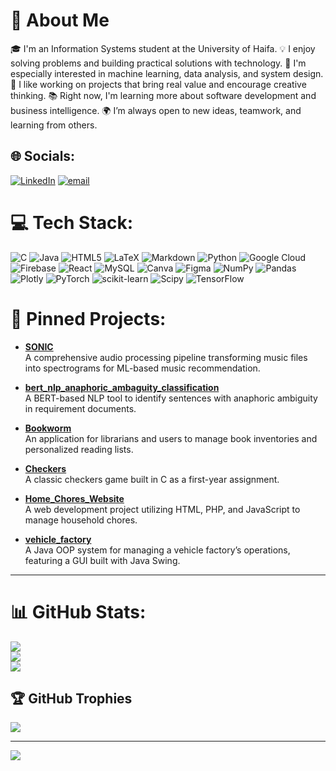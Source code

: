 # 💫 About Me

🎓 I'm an Information Systems student at the University of Haifa.
💡 I enjoy solving problems and building practical solutions with technology.
🚀 I'm especially interested in machine learning, data analysis, and system design.
🤝 I like working on projects that bring real value and encourage creative thinking.
📚 Right now, I'm learning more about software development and business intelligence.
🌍 I’m always open to new ideas, teamwork, and learning from others.

## 🌐 Socials:
[![LinkedIn](https://img.shields.io/badge/LinkedIn-%230077B5.svg?logo=linkedin&logoColor=white)](https://www.linkedin.com/in/ariel-bubis-6b8b77168/) [![email](https://img.shields.io/badge/Email-D14836?logo=gmail&logoColor=white)](mailto:arielbubis@gmail.com) 

# 💻 Tech Stack:
![C](https://img.shields.io/badge/c-%2300599C.svg?style=for-the-badge&logo=c&logoColor=white) ![Java](https://img.shields.io/badge/java-%23ED8B00.svg?style=for-the-badge&logo=openjdk&logoColor=white) ![HTML5](https://img.shields.io/badge/html5-%23E34F26.svg?style=for-the-badge&logo=html5&logoColor=white) ![LaTeX](https://img.shields.io/badge/latex-%23008080.svg?style=for-the-badge&logo=latex&logoColor=white) ![Markdown](https://img.shields.io/badge/markdown-%23000000.svg?style=for-the-badge&logo=markdown&logoColor=white) ![Python](https://img.shields.io/badge/python-3670A0?style=for-the-badge&logo=python&logoColor=ffdd54) ![Google Cloud](https://img.shields.io/badge/GoogleCloud-%234285F4.svg?style=for-the-badge&logo=google-cloud&logoColor=white) ![Firebase](https://img.shields.io/badge/firebase-%23039BE5.svg?style=for-the-badge&logo=firebase) ![React](https://img.shields.io/badge/react-%2320232a.svg?style=for-the-badge&logo=react&logoColor=%2361DAFB) ![MySQL](https://img.shields.io/badge/mysql-4479A1.svg?style=for-the-badge&logo=mysql&logoColor=white) ![Canva](https://img.shields.io/badge/Canva-%2300C4CC.svg?style=for-the-badge&logo=Canva&logoColor=white) ![Figma](https://img.shields.io/badge/figma-%23F24E1E.svg?style=for-the-badge&logo=figma&logoColor=white) ![NumPy](https://img.shields.io/badge/numpy-%23013243.svg?style=for-the-badge&logo=numpy&logoColor=white) ![Pandas](https://img.shields.io/badge/pandas-%23150458.svg?style=for-the-badge&logo=pandas&logoColor=white) ![Plotly](https://img.shields.io/badge/Plotly-%233F4F75.svg?style=for-the-badge&logo=plotly&logoColor=white) ![PyTorch](https://img.shields.io/badge/PyTorch-%23EE4C2C.svg?style=for-the-badge&logo=PyTorch&logoColor=white) ![scikit-learn](https://img.shields.io/badge/scikit--learn-%23F7931E.svg?style=for-the-badge&logo=scikit-learn&logoColor=white) ![Scipy](https://img.shields.io/badge/SciPy-%230C55A5.svg?style=for-the-badge&logo=scipy&logoColor=%white) ![TensorFlow](https://img.shields.io/badge/TensorFlow-%23FF6F00.svg?style=for-the-badge&logo=TensorFlow&logoColor=white)
# 📌 Pinned Projects:

- **[SONIC](https://github.com/ArielBubis/SONIC)**  
  A comprehensive audio processing pipeline transforming music files into spectrograms for ML-based music recommendation.

- **[bert_nlp_anaphoric_ambaguity_classification](https://github.com/ArielBubis/bert_nlp_anaphoric_ambaguity_classification)**  
  A BERT-based NLP tool to identify sentences with anaphoric ambiguity in requirement documents.

- **[Bookworm](https://github.com/ArielBubis/Bookworm)**  
  An application for librarians and users to manage book inventories and personalized reading lists.

- **[Checkers](https://github.com/ArielBubis/Checkers)**  
  A classic checkers game built in C as a first-year assignment.
  
- **[Home_Chores_Website](https://github.com/ArielBubis/Home_Chores_Website)**  
  A web development project utilizing HTML, PHP, and JavaScript to manage household chores.

- **[vehicle_factory](https://github.com/ArielBubis/vehicle_factory)**  
  A Java OOP system for managing a vehicle factory’s operations, featuring a GUI built with Java Swing.

---
# 📊 GitHub Stats:
![](https://github-readme-stats.vercel.app/api?username=ArielBubis&theme=github_dark_dimmed&hide_border=false&include_all_commits=false&count_private=false)<br/>
![](https://nirzak-streak-stats.vercel.app/?user=ArielBubis&theme=github_dark_dimmed&hide_border=false)<br/>
![](https://github-readme-stats.vercel.app/api/top-langs/?username=ArielBubis&theme=github_dark_dimmed&hide_border=false&include_all_commits=false&count_private=false&layout=compact)

## 🏆 GitHub Trophies
![](https://github-profile-trophy.vercel.app/?username=ArielBubis&theme=radical&no-frame=false&no-bg=true&margin-w=4)

---
[![](https://visitcount.itsvg.in/api?id=ArielBubis&icon=0&color=0)](https://visitcount.itsvg.in)

<!-- Proudly created with GPRM ( https://gprm.itsvg.in ) -->

